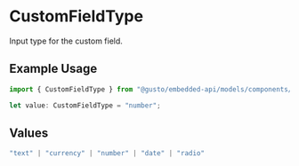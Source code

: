 # CustomFieldType

Input type for the custom field.

## Example Usage

```typescript
import { CustomFieldType } from "@gusto/embedded-api/models/components/customfieldtype.js";

let value: CustomFieldType = "number";
```

## Values

```typescript
"text" | "currency" | "number" | "date" | "radio"
```